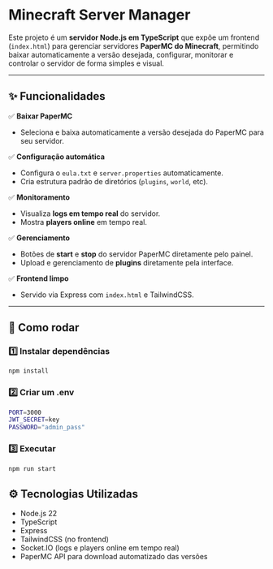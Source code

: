 # Minecraft Server Manager

Este projeto é um **servidor Node.js em TypeScript** que expõe um frontend (`index.html`) para gerenciar servidores **PaperMC do Minecraft**, permitindo baixar automaticamente a versão desejada, configurar, monitorar e controlar o servidor de forma simples e visual.

---

## ✨ Funcionalidades

✅ **Baixar PaperMC**
- Seleciona e baixa automaticamente a versão desejada do PaperMC para seu servidor.

✅ **Configuração automática**
- Configura o `eula.txt` e `server.properties` automaticamente.
- Cria estrutura padrão de diretórios (`plugins`, `world`, etc).

✅ **Monitoramento**
- Visualiza **logs em tempo real** do servidor.
- Mostra **players online** em tempo real.

✅ **Gerenciamento**
- Botões de **start** e **stop** do servidor PaperMC diretamente pelo painel.
- Upload e gerenciamento de **plugins** diretamente pela interface.

✅ **Frontend limpo**
- Servido via Express com `index.html` e TailwindCSS.

---

## 🚀 Como rodar

### 1️⃣ Instalar dependências
```bash
npm install
```

### 2️⃣ Criar um .env
```bash
PORT=3000
JWT_SECRET=key
PASSWORD="admin_pass"
```

### 3️⃣ Executar
```bash
npm run start
```

## ⚙️ Tecnologias Utilizadas
  - Node.js 22
  - TypeScript
  - Express
  - TailwindCSS (no frontend)
  - Socket.IO (logs e players online em tempo real)
  - PaperMC API para download automatizado das versões
